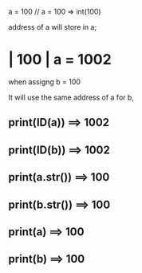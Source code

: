 a = 100
// a = 100 => int(100)

address of a will store in a;
 
| 100 |   a = 1002 
===================

when assigng b = 100

It will use the same address of a for b,

print(ID(a))  ==> 1002 
--------------------------------
print(ID(b))  ==> 1002
--------------------------------
print(a.__str__())  ==> 100  
--------------------------------
print(b.__str__())  ==> 100
--------------------------------
print(a) ==> 100
--------------------------------
print(b) ==> 100
--------------------------------